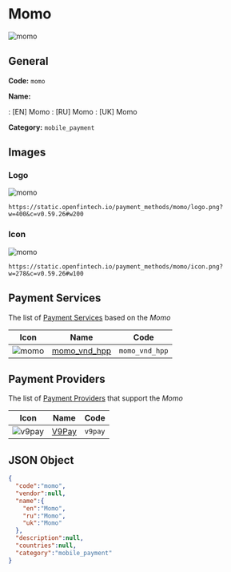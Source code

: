 
# Momo 
![momo](https://static.openfintech.io/payment_methods/momo/logo.png?w=400&c=v0.59.26#w200)  

## General 
**Code:** `momo` 
 
**Name:** 
 
:	[EN] Momo 
:	[RU] Momo 
:	[UK] Momo 
 
**Category:** `mobile_payment` 
 

## Images 

### Logo 
![momo](https://static.openfintech.io/payment_methods/momo/logo.png?w=400&c=v0.59.26#w200)  

```
https://static.openfintech.io/payment_methods/momo/logo.png?w=400&c=v0.59.26#w200
```  

### Icon 
![momo](https://static.openfintech.io/payment_methods/momo/icon.png?w=278&c=v0.59.26#w100)  

```
https://static.openfintech.io/payment_methods/momo/icon.png?w=278&c=v0.59.26#w100
```  

## Payment Services 
 
The list of [Payment Services](/payment-services/) based on the _Momo_ 

|Icon|Name|Code| 
|:---:|:---:|:---:| 
|![momo](https://static.openfintech.io/payment_methods/momo/icon.png?w=278&c=v0.59.26#w100) |[momo_vnd_hpp](/payment-services/momo_vnd_hpp/)|`momo_vnd_hpp`| 
 

## Payment Providers 
 
The list of [Payment Providers](/payment-providers/) that support the _Momo_ 

|Icon|Name|Code| 
|:---:|:---:|:---:| 
|![v9pay](https://static.openfintech.io/payment_providers/v9pay/icon.png?w=278&c=v0.59.26#w100) |[V9Pay](/payment-providers/v9pay/)|`v9pay`| 
 

## JSON Object 

```json
{
  "code":"momo",
  "vendor":null,
  "name":{
    "en":"Momo",
    "ru":"Momo",
    "uk":"Momo"
  },
  "description":null,
  "countries":null,
  "category":"mobile_payment"
}
```  

